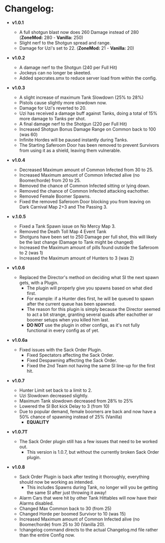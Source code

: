# Changelog: #

* **v1.0.1**
  * A full shotgun blast now does 260 Damage instead of 280 (**ZoneMod:** 280 - **Vanilla:** 250)
  * Slight nerf to the Shotgun spread and range.
  * Damage for Uzi's set to 22. (**ZoneMod:** 21 - **Vanilla:** 20)

* **v1.0.2**
  * A damage nerf to the Shotgun (240 per Full Hit)
  * Jockeys can no longer be skeeted.
  * Added specrates.smx to reduce server load from within the config.
  
* **v1.0.3**
  * A slight increase of maximum Tank Slowdown (25% to 28%)
  * Pistols cause slightly more slowdown now.
  * Damage for Uzi's reverted to 20.
  * Uzi has received a damage buff against Tanks, doing a total of 15% more damage to Tanks per shot.
  * A final damage nerf to the Shotgun (220 per Full Hit)
  * Increased Shotgun Bonus Damage Range on Common back to 100 (was 60)
  * Infinite Hordes will be paused instantly during Tanks.
  * The Starting Saferoom Door has been removed to prevent Survivors from using it as a shield, leaving them vulnerable.

* **v1.0.4**
  * Decreased Maximum amount of Common Infected from 30 to 25.
  * Increased Maximum amount of Common Infected alive (no Boomer/horde) from 20 to 25.
  * Removed the chance of Common Infected sitting or lying down.
  * Removed the chance of Common Infected attacking eachother.
  * Removed Female Boomer Spawns.
  * Fixed the removed Saferoom Door blocking you from leaving on Dark Carnival Map 2+3 and The Passing 3.
  
* **v.1.0.5**
  * Fixed a Tank Spawn issue on No Mercy Map 3.
  * Removed the Death Toll Map 4 Event Tank
  * Shotguns have been set to 250 Damage per full shot, this will likely be the last change (Damage to Tank might be changed)
  * Increased the Maximum amount of pills found outside the Saferoom to 2 (was 1)
  * Increased the Maximum amount of Hunters to 3 (was 2)
  
* **v1.0.6**
  * Replaced the Director's method on deciding what SI the next spawn gets, with a Plugin.
	* The plugin will properly give you spawns based on what died first.
	* For example: if a Hunter dies first, he will be queued to spawn after the current queue has been spawned.
	* The reason for this plugin is simply because the Director seemed to act a bit strange, granting several quads after eachother or boomer setups when you killed him last.
	* **DO NOT** use the plugin in other configs, as it's not fully functional in every config as of yet.
	
* **v1.0.6a**
  * Fixed issues with the Sack Order Plugin.
    * Fixed Spectators affecting the Sack Order.
	* Fixed Despawning affecting the Sack Order.
	* Fixed the 2nd Team not having the same SI line-up for the first hit.
	
* **v1.0.7**
  * Hunter Limit set back to a limit to 2.
  * Uzi Slowdown decreased slightly.
  * Maximum Tank slowdown decreased from 28% to 25%
  * Lowered the SI Bot kick Delay to 3 (from 10)
  * Due to popular demand, female boomers are back and now have a 50% chance of spawning instead of 25% (Vanilla)
	* **EQUALITY**

* **v1.0.7T**
  * The Sack Order plugin still has a few issues that need to be worked out.
	* This version is 1.0.7, but without the currently broken Sack Order plugin.

* **v1.0.8**
  * Sack Order Plugin is back after testing it thoroughly, everything should now be working as intended.
	* This includes Spawns during Tank, no longer will you be getting the same SI after just throwing it away!
  * Alarm Cars that were hit by other Tank Hittables will now have their Alarms disabled.
  * Changed Max Common back to 30 (from 25)
  * Changed Horde per boomed Survivor to 10 (was 15)
  * Increased Maximum amount of Common Infected alive (no Boomer/horde) from 25 to 30 (Vanilla 20).
  * !changelog  command directs to the actual Changelog.md file rather than the entire Config now.
  